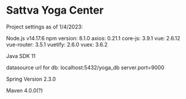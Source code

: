 # Sattva Yoga Center

Project settings as of 1/4/2023:

Node.js v14.17.6
npm version: 8.1.0
axios: 0.21.1
core-js: 3.9.1
vue: 2.6.12
vue-router: 3.5.1
vuetify: 2.6.0
vuex: 3.6.2

Java SDK 11

datasource url for db: localhost:5432/yoga_db
server.port=9000

Spring Version 2.3.0

Maven 4.0.0(?)
